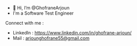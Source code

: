 - 👋 Hi, I’m @GhofraneArjoun
- I'm a Software Test Engineer

Connect with me : 
   * LinkedIn : https://www.linkedin.com/in/ghofrane-arjoun/
   * Mail : arjounghofrane55@gmail.com

<!-- - 👀 I’m interested in ...
- 🌱 I’m currently learning ...
- 💞️ I’m looking to collaborate on ...
- 📫 How to reach me ... -->

<!---
GhofraneArjoun/GhofraneArjoun is a ✨ special ✨ repository because its `README.md` (this file) appears on your GitHub profile.
You can click the Preview link to take a look at your changes.
--->
